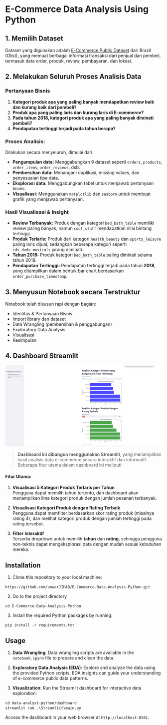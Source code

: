 # E-Commerce Data Analysis Using Python

## 1. Memilih Dataset
Dataset yang digunakan adalah [E-Commerce Public Dataset](https://drive.google.com/file/d/1MsAjPM7oKtVfJL_wRp1qmCajtSG1mdcK/view) dari Brazil (Olist), yang memuat berbagai informasi transaksi dari penjual dan pembeli, termasuk data order, produk, review, pembayaran, dan lokasi.

## 2. Melakukan Seluruh Proses Analisis Data

### Pertanyaan Bisnis
1. **Kategori produk apa yang paling banyak mendapatkan review baik dan kurang baik dari pembeli?**  
2. **Produk apa yang paling laris dan kurang laris di E-commerce?**  
3. **Pada tahun 2018, kategori produk apa yang paling banyak diminati pembeli?**  
4. **Pendapatan tertinggi terjadi pada tahun berapa?**

### Proses Analisis:
Dilakukan secara menyeluruh, dimulai dari:
- **Pengumpulan data:** Menggabungkan 9 dataset seperti `orders`, `products`, `order_items`, `order_reviews`, dsb.
- **Pembersihan data:** Menangani duplikasi, missing values, dan penyesuaian tipe data.
- **Eksplorasi data:** Menggabungkan tabel untuk menjawab pertanyaan bisnis.
- **Visualisasi:** Menggunakan `matplotlib` dan `seaborn` untuk membuat grafik yang menjawab pertanyaan.

### Hasil Visualisasi & Insight
- **Review Terbanyak:** Produk dengan kategori `bed_bath_table` memiliki review paling banyak, namun `cool_stuff` mendapatkan nilai bintang tertinggi.
- **Produk Terlaris:** Produk dari kategori `health_beauty` dan `sports_leisure` paling laris dijual, sedangkan beberapa kategori seperti `cds_dvds_musicals` jarang diminati.
- **Tahun 2018:** Produk kategori `bed_bath_table` paling diminati selama tahun 2018.
- **Pendapatan Tertinggi:** Pendapatan tertinggi terjadi pada tahun **2018**, yang ditampilkan dalam bentuk bar chart berdasarkan `order_purchase_timestamp`.

## 3. Menyusun Notebook secara Terstruktur
Notebook telah disusun rapi dengan bagian:
- Identitas & Pertanyaan Bisnis
- Import library dan dataset
- Data Wrangling (pembersihan & penggabungan)
- Exploratory Data Analysis
- Visualisasi
- Kesimpulan

## 4. Dashboard Streamlit  
![Dashboard Preview](Dashboard.png)

> **Dashboard ini dibangun menggunakan Streamlit**, yang menampilkan hasil analisis data e-commerce secara interaktif dan informatif. Beberapa fitur utama dalam dashboard ini meliputi:

#### Fitur Utama:

1. **Visualisasi 5 Kategori Produk Terlaris per Tahun**  
   Pengguna dapat memilih tahun tertentu, dan dashboard akan menampilkan lima kategori produk dengan jumlah pesanan terbanyak.

2. **Visualisasi Kategori Produk dengan Rating Terbaik**  
   Pengguna dapat memfilter berdasarkan skor rating produk (misalnya rating 4), dan melihat kategori produk dengan jumlah tertinggi pada rating tersebut.

3. **Filter Interaktif**  
   Tersedia dropdown untuk memilih **tahun** dan **rating**, sehingga pengguna non-teknis dapat mengeksplorasi data dengan mudah sesuai kebutuhan mereka.

## Installation
1. Clone this repository to your local machine:
```
https://github.com/anwarJIHAD/E-Commerce-Data-Analysis-Python.git
```
2. Go to the project directory
```
cd E-Commerce-Data-Analysis-Python
```
3. Install the required Python packages by running:
```
pip install -r requirements.txt
```

## Usage
1. **Data Wrangling**: Data wrangling scripts are available in the `notebook.ipynb` file to prepare and clean the data.

2. **Exploratory Data Analysis (EDA)**: Explore and analyze the data using the provided Python scripts. EDA insights can guide your understanding of e-commerce public data patterns.

3. **Visualization**: Run the Streamlit dashboard for interactive data exploration:

```
cd data-analyst-python/dashboard
streamlit run .\Streamliit\main.py
```
Access the dashboard in your web browser at `http://localhost:8501`.

